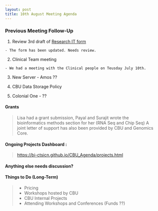 ```yaml
---
layout: post
title: 10th August Meeting Agenda
---
```


### Previous Meeting Follow-Up

1. Review 3rd draft of [Research IT form](http://j.mp/2yNQ3At)

`- The form has been updated. Needs review.`

2. Clinical Team meeting
 
 `- We had a meeting with the Clinical people on Teusday July 10th.`
 
3. New Server - Amos ??
 
4. CBU Data Storage Policy

5. Colonial One - ??
 

#### Grants

> Lisa had a grant submission, Payal and Surajit wrote the bioinformatics methods section for her (RNA Seq and Chip Seq)
> A joint letter of support has also been provided by CBU and Genomics Core.

#### Ongoing Projects Dashboard :

> https://bi-ctsicn.github.io/CBU_Agenda/projects.html
  
#### Anything else needs discussion?

#### Things to Do (Long-Term)
> - Pricing
> - Workshops hosted by CBU
> - CBU Internal Projects 
> - Attending Workshops and Conferences (Funds ??)
